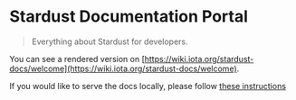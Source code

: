 # Stardust Documentation Portal

> Everything about Stardust for developers.

You can see a rendered version on [https://wiki.iota.org/stardust-docs/welcome](https://wiki.iota.org/stardust-docs/welcome).

If you would like to serve the docs locally, please follow [these instructions](DOCUMENATION_README.md)
